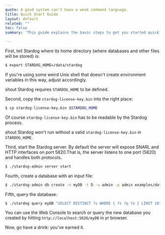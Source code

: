 ```yaml
---
quote: A good system can't have a weak command language.
title: Quick Start Guide
layout: default
related: ""
toc: false
summary: 'This guide explains the basic steps to get you started quickly with Stardog on a Unix machine. We test every Stardog release extensively with various flavors of Linux and OS X. Please report a bug if you find issues on other platforms.'

---
```


First, tell Stardog where its home directory (where databases and other
files will be stored) is:

```bash
$ export STARDOG_HOME=/data/stardog
```

If you're using some weird Unix shell that doesn't create environment variables in this way, adjust accordingly.

<t>shout</t> Stardog requires `STARDOG_HOME` to be defined.

Second, copy the `stardog-license-key.bin` into the right place:

```bash
$ cp stardog-license-key.bin $STARDOG_HOME
```

Of course `stardog-license-key.bin` has to be readable by the Stardog
process. 

<t>shout</t> Stardog won't run without a valid `stardog-license-key.bin` in `STARDOG_HOME`.

Third, start the Stardog server. By default the server will expose SNARL
and HTTP interfaces on port 5820.<n>That is, the server listens to one port (5820) and handles both protocols.</n>

```bash
$ ./stardog-admin server start
```

Fourth, create a database with an input file:

```bash
$ ./stardog-admin db create -n myDB -t D -u admin -p admin examples/data/University0_0.owl
```

Fifth, query the database:

```bash
$ ./stardog query myDB "SELECT DISTINCT ?s WHERE { ?s ?p ?o } LIMIT 10"
```

You can use the Web Console to search or query the new database you created by hitting `http://localhost:5820/myDB` in yr browser.

Now, go have a drink: you've earned it.